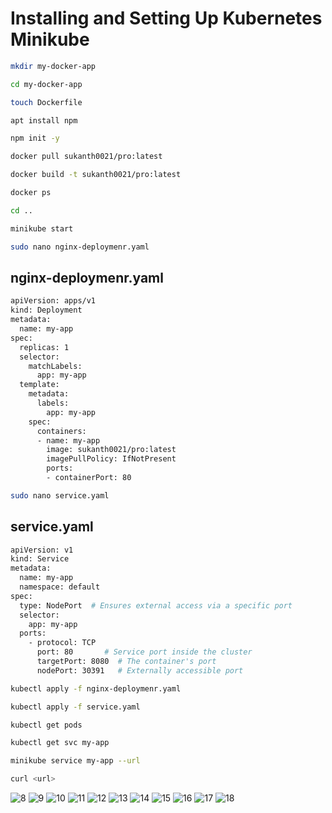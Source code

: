 # Installing and Setting Up Kubernetes Minikube


```bash
mkdir my-docker-app
```
```bash
cd my-docker-app
```
```bash
touch Dockerfile
```
```bash
apt install npm
```
```bash
npm init -y
```
```bash
docker pull sukanth0021/pro:latest
```
```bash
docker build -t sukanth0021/pro:latest
```
```bash
docker ps
```
```bash
cd ..
```
```bash
minikube start
```
```bash
sudo nano nginx-deploymenr.yaml
```

## nginx-deploymenr.yaml

```bash
apiVersion: apps/v1
kind: Deployment
metadata:
  name: my-app
spec:
  replicas: 1
  selector:
    matchLabels:
      app: my-app
  template:
    metadata:
      labels:
        app: my-app
    spec:
      containers:
      - name: my-app
        image: sukanth0021/pro:latest
        imagePullPolicy: IfNotPresent
        ports:
        - containerPort: 80
```

```bash
sudo nano service.yaml
```

## service.yaml

```bash
apiVersion: v1
kind: Service
metadata:
  name: my-app
  namespace: default
spec:
  type: NodePort  # Ensures external access via a specific port
  selector:
    app: my-app
  ports:
    - protocol: TCP
      port: 80       # Service port inside the cluster
      targetPort: 8080  # The container's port
      nodePort: 30391   # Externally accessible port
```

```bash
kubectl apply -f nginx-deploymenr.yaml
```
```bash
kubectl apply -f service.yaml
```
```bash
kubectl get pods
```
```bash
kubectl get svc my-app
```
```bash
minikube service my-app --url
```
```bash
curl <url>
```

![8](https://github.com/user-attachments/assets/ee6c5eef-e5b9-4d6d-9a59-c159ac7fd6af)
![9](https://github.com/user-attachments/assets/5f20b6ac-fb9f-4f14-8655-85bb045c7f4a)
![10](https://github.com/user-attachments/assets/22013918-bbd2-4bb7-b95c-796b2c91866a)
![11](https://github.com/user-attachments/assets/6e707f66-a170-46d7-948d-0073f0ecbb00)
![12](https://github.com/user-attachments/assets/8e84388f-a396-4014-a588-2a1ad0093f8c)
![13](https://github.com/user-attachments/assets/432e7421-d934-435e-894b-88b4f317e283)
![14](https://github.com/user-attachments/assets/64e1b863-35ec-42d6-b349-ec04d345a63c)
![15](https://github.com/user-attachments/assets/4c50cc53-114c-4ee4-92c4-d084d73eb084)
![16](https://github.com/user-attachments/assets/4064aa09-cf78-4382-b03a-894fbbe999c5)
![17](https://github.com/user-attachments/assets/df86dbcc-a2c0-4cef-8cda-c7b7c9cfce93)
![18](https://github.com/user-attachments/assets/f6225f1b-67eb-425f-81bb-eb4272371e87)



